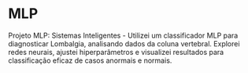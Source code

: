 # MLP
Projeto MLP: Sistemas Inteligentes - Utilizei um classificador MLP para diagnosticar Lombalgia, analisando dados da coluna vertebral. Explorei redes neurais, ajustei hiperparâmetros e visualizei resultados para classificação eficaz de casos anormais e normais.
